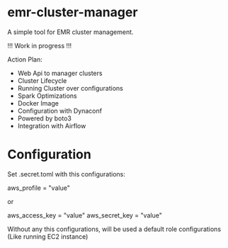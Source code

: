# emr-cluster-manager

A simple tool for EMR cluster management. 

!!! Work in progress !!!

Action Plan:

* Web Api to manager clusters
* Cluster Lifecycle
* Running Cluster over configurations
* Spark Optimizations
* Docker Image
* Configuration with Dynaconf
* Powered by boto3
* Integration with Airflow

# Configuration

Set .secret.toml with this configurations:

aws_profile = "value"

or 

aws_access_key = "value"
aws_secret_key = "value"

Without any this configurations, will be used a default role configurations (Like running EC2 instance)